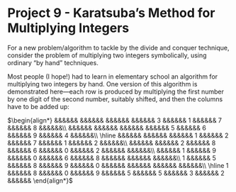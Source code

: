 # Project 9 - Karatsuba’s Method for Multiplying Integers  

For a new problem/algorithm to tackle by the divide and conquer technique, consider the problem of multiplying two integers symbolically, using ordinary “by hand” techniques.  

Most people (I hope!) had to learn in elementary school an algorithm for multiplying two integers by hand. One version of this algorithm is demonstrated here—each row is produced by multiplying the first number by one digit of the second number, suitably shifted, and then the columns have to be added up:  

$\begin{align*}
   &&&&&&   &&&&&&   &&&&&&   &&&&&& 3 &&&&&& 1 &&&&&& 7 &&&&&& 8 &&&&&&\\
   &&&&&&   &&&&&&   &&&&&&   &&&&&& 5 &&&&&& 6 &&&&&& 9 &&&&&& 4 &&&&&&\\
\hline
   &&&&&&   &&&&&&   &&&&&& 1 &&&&&& 2 &&&&&& 7 &&&&&& 1 &&&&&& 2 &&&&&&\\
   &&&&&&   &&&&&& 2 &&&&&& 8 &&&&&& 6 &&&&&& 0 &&&&&& 2 &&&&&&   &&&&&&\\ 
   &&&&&& 1 &&&&&& 9 &&&&&& 0 &&&&&& 6 &&&&&& 8 &&&&&&   &&&&&&   &&&&&&\\
 1 &&&&&& 5 &&&&&& 8 &&&&&& 9 &&&&&& 0 &&&&&&   &&&&&&   &&&&&&   &&&&&&\\
\hline
 1 &&&&&& 8 &&&&&& 0 &&&&&& 9 &&&&&& 5 &&&&&& 5 &&&&&& 3 &&&&&& 2 &&&&&&
\end{align*}$
